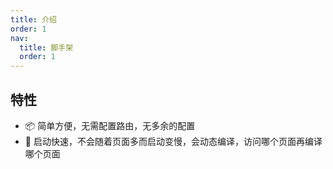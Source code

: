 ```yaml
---
title: 介绍
order: 1
nav:
  title: 脚手架
  order: 1
---
```


## 特性

- 📦 简单方便，无需配置路由，无多余的配置
- 🚀 启动快速，不会随着页面多而启动变慢，会动态编译，访问哪个页面再编译哪个页面
